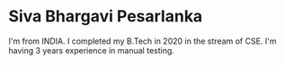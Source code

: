 # Siva Bhargavi Pesarlanka
I'm from INDIA. I completed my B.Tech in 2020 in the stream of CSE. I'm having 3 years experience in manual testing.